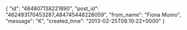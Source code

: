  {
   "id": "484807138221890",
   "post_id": "462493170453287_484745448228059",
   "from_name": "Fiona Munro",
   "message": "K",
   "created_time": "2013-02-25T08:10:22+0000"
 }
